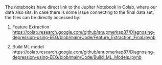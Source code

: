 The notebooks have direct link to the Jupiter Notebook in Colab, where our data also sits.
In case there is some issue connecting to the final data set, the files can be directly accessed by:

1. Feature Extraction
https://colab.research.google.com/github/anupmerkap87/Diagnosing-depression-using-EEG/blob/main/Code/Feature_Extraction_Final.ipynb

2. Build ML model
https://colab.research.google.com/github/anupmerkap87/Diagnosing-depression-using-EEG/blob/main/Code/Build_ML_Models.ipynb


